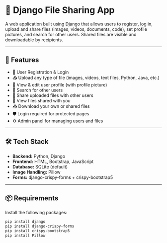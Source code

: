 # 📁 Django File Sharing App

A web application built using Django that allows users to register, log in, upload and share files (images, videos, documents, code), set profile pictures, and search for other users. Shared files are visible and downloadable by recipients.

---

## 🚀 Features

- 🔐 User Registration & Login
- 📤 Upload any type of file (images, videos, text files, Python, Java, etc.)
- 👤 View & edit user profile (with profile picture)
- 🔎 Search for other users
- 🔗 Share uploaded files with other users
- 📂 View files shared with you
- 📥 Download your own or shared files
- 🛡️ Login required for protected pages
- ⚙️ Admin panel for managing users and files

---

## 🛠️ Tech Stack

- **Backend:** Python, Django
- **Frontend:** HTML, Bootstrap, JavaScript
- **Database:** SQLite (default)
- **Image Handling:** Pillow
- **Forms:** django-crispy-forms + crispy-bootstrap5

---

## 📦 Requirements

Install the following packages:

```bash
pip install django
pip install django-crispy-forms
pip install crispy-bootstrap5
pip install Pillow
